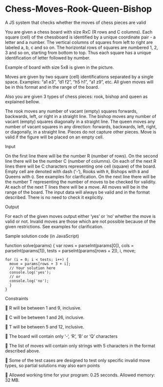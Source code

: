 # Chess-Moves-Rook-Queen-Bishop
A JS system that checks whether the moves of chess pieces are valid

You are given a chess board with size RxC (R rows and C columns). Each square (cell) of the chessboard is identified by a unique coordinate pair - a letter and a number. The vertical columns of squares from left to right are labeled a, b, c and so on. The horizontal rows of squares are numbered 1, 2, 3 and so on, starting from bottom to top. Thus each square has a unique identification of letter followed by number.

Example of board with size 5x8 is given in the picture.

Moves are given by two square (cell) identifications separated by a single space. Examples: “a1 e3”, “d1 f2”, “h5 h1”, “a1 z9”, etc. All given moves will be in this format and in the range of the board.

Also you are given 3 types of chess pieces: rook, bishop and queen as explained bellow.

The rook moves any number of vacant (empty) squares forwards, backwards, left, or right in a straight line.
The bishop moves any number of vacant (empty) squares diagonally in a straight line.
The queen moves any number of vacant squares in any direction: forwards, backwards, left, right, or diagonally, in a straight line.
Pieces do not capture other pieces. Move is valid if the figure will be placed on an empty cell.

Input

On the first line there will be the number R (number of rows). On the second line there will be the number C (number of columns). On each of the next R lines there will be C characters representing one cell (square) of the board. Empty cell are denoted with dash (‘-‘), Rooks with `R`, Bishops with `B` and Queens with `Q`. See examples for clarification.
On the next line there will be the number T representing the number of moves to be checked for validity. At each of the next T lines there will be a move. All moves will be in the range of the board.
The input data will always be valid and in the format described. There is no need to check it explicitly.

Output

For each of the given moves output either ‘yes’ or ‘no’ whether the move is valid or not. Invalid moves are those which are not possible because of the given restrictions. See examples for clarification.

Sample solution code (in JavaScript) 

  function solve(params) {
    var rows = parseInt(params[0]), 
        cols = parseInt(params[1]), 
        tests = parseInt(params[rows + 2]), 
        i, 
        move; 
        
    for (i = 0; i < tests; i++) {
      move = params[rows + 3 + i]; 
      // Your solution here 
      console.log('yes'); 
      // or 
      console.log('no'); 
      }
    }

Constraints

 R will be between 1 and 9, inclusive.

 C will be between 1 and 26, inclusive.

 T will be between 5 and 12, inclusive.

 The board will contain only ‘-‘, ‘R’, ‘B’ or ‘Q’ characters

 The list of moves will contain only strings with 5 characters in the format described above.

 Some of the test cases are designed to test only specific invalid move types, so partial solutions may also earn points

 Allowed working time for your program: 0.25 seconds. Allowed memory: 32 MB.
